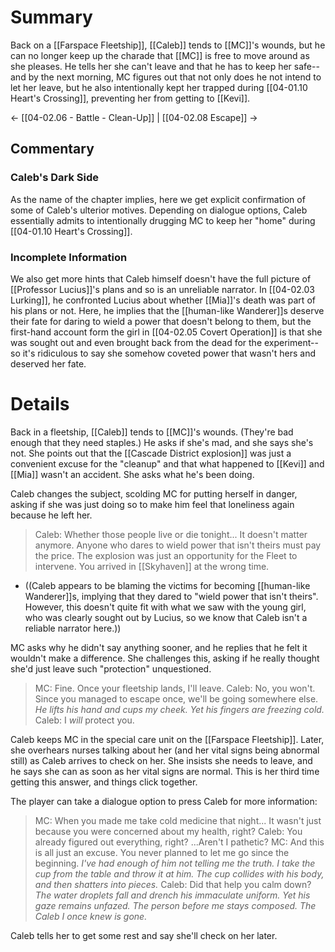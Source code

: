 # Summary
Back on a [[Farspace Fleetship]], [[Caleb]] tends to [[MC]]'s wounds, but he can no longer keep up the charade that [[MC]] is free to move around as she pleases. He tells her she can't leave and that he has to keep her safe--and by the next morning, MC figures out that not only does he not intend to let her leave, but he also intentionally kept her trapped during [[04-01.10 Heart's Crossing]], preventing her from getting to [[Kevi]].

← [[04-02.06 - Battle - Clean-Up]] | [[04-02.08 Escape]] →
## Commentary

### Caleb's Dark Side
As the name of the chapter implies, here we get explicit confirmation of some of Caleb's ulterior motives. Depending on dialogue options, Caleb essentially admits to intentionally drugging MC to keep her "home" during [[04-01.10 Heart's Crossing]].

### Incomplete Information
We also get more hints that Caleb himself doesn't have the full picture of [[Professor Lucius]]'s plans and so is an unreliable narrator. In [[04-02.03 Lurking]], he confronted Lucius about whether [[Mia]]'s death was part of his plans or not. Here, he implies that the [[human-like Wanderer]]s deserve their fate for daring to wield a power that doesn't belong to them, but the first-hand account form the girl in [[04-02.05 Covert Operation]] is that she was sought out and even brought back from the dead for the experiment--so it's ridiculous to say she somehow coveted power that wasn't hers and deserved her fate.

# Details
Back in a fleetship, [[Caleb]] tends to [[MC]]'s wounds. (They're bad enough that they need staples.) He asks if she's mad, and she says she's not. She points out that the [[Cascade District explosion]] was just a convenient excuse for the "cleanup" and that what happened to [[Kevi]] and [[Mia]] wasn't an accident. She asks what he's been doing.

Caleb changes the subject, scolding MC for putting herself in danger, asking if she was just doing so to make him feel that loneliness again because he left her.

> Caleb: Whether those people live or die tonight... It doesn't matter anymore. Anyone who dares to wield power that isn't theirs must pay the price. The explosion was just an opportunity for the Fleet to intervene. You arrived in [[Skyhaven]] at the wrong time.
* ((Caleb appears to be blaming the victims for becoming [[human-like Wanderer]]s, implying that they dared to "wield power that isn't theirs". However, this doesn't quite fit with what we saw with the young girl, who was clearly sought out by Lucius, so we know that Caleb isn't a reliable narrator here.))

MC asks why he didn't say anything sooner, and he replies that he felt it wouldn't make a difference. She challenges this, asking if he really thought she'd just leave such "protection" unquestioned.

> MC: Fine. Once your fleetship lands, I'll leave.
> Caleb: No, you won't. Since you managed to escape once, we'll be going somewhere else.
> *He lifts his hand and cups my cheek. Yet his fingers are freezing cold.*
> Caleb: I *will* protect you.

Caleb keeps MC in the special care unit on the [[Farspace Fleetship]]. Later, she overhears nurses talking about her (and her vital signs being abnormal still) as Caleb arrives to check on her. She insists she needs to leave, and he says she can as soon as her vital signs are normal. This is her third time getting this answer, and things click together.

The player can take a dialogue option to press Caleb for more information:

> MC: When you made me take cold medicine that night... It wasn't just because you were concerned about my health, right?
> Caleb:  You already figured out everything, right? ...Aren't I pathetic?
> MC: And this is all just an excuse. You never planned to let me go since the beginning.
> *I've had enough of him not telling me the truth. I take the cup from the table and throw it at him.*
> *The cup collides with his body, and then shatters into pieces.*
> Caleb: Did that help you calm down?
> *The water droplets fall and drench his immaculate uniform. Yet his gaze remains unfazed.*
> *The person before me stays composed. The Caleb I once knew is gone.*

Caleb tells her to get some rest and say she'll check on her later.